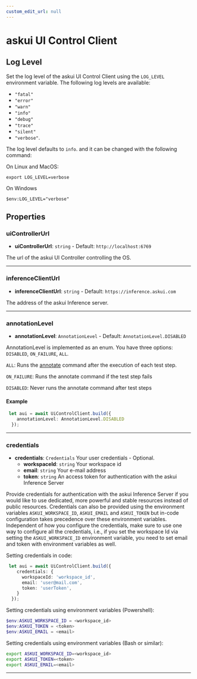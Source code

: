 ```yaml
---
custom_edit_url: null
---
```

# askui UI Control Client

## Log Level

Set the log level of the askui UI Control Client using the `LOG_LEVEL` environment variable.
The following log levels are available:

- `"fatal"`
- `"error"`
- `"warn"`
- `"info"`
- `"debug"`
- `"trace"`
- `"silent"`
- `"verbose"`.

The log level defaults to `info`. and it can be changed with the following command:

On Linux and MacOS:

```shell
export LOG_LEVEL=verbose
```

On Windows

 ```shell
$env:LOG_LEVEL="verbose"
```

## Properties

### uiControllerUrl

- **uiControllerUrl**: `string` - Default: `http://localhost:6769`

The url of the askui UI Controller controlling the OS.
___

### inferenceClientUrl

- **inferenceClientUrl**: `string` - Default: `https://inference.askui.com`

The address of the askui Inference server.
___

### annotationLevel

- **annotationLevel**: `AnnotationLevel` - Default: `AnnotationLevel.DISABLED`

AnnotationLevel is implemented as an enum. You have three options: `DISABLED`, `ON_FAILURE`, `ALL`.

`ALL`:  Runs the [annotate](../../general/05-Tooling/annotate-image.md) command after the execution of each test step.

`ON_FAILURE`: Runs the annotate command if the test step fails

`DISABLED`: Never runs the annotate command after test steps

#### Example

```typescript
 let aui = await UiControlClient.build({
    annotationLevel: AnnotationLevel.DISABLED
  });
```

___

### credentials

- **credentials**: `Credentials` Your user credentials - Optional.
  - **workspaceId**: `string` Your workspace id
  - **email**: `string` Your e-mail address
  - **token**: `string` An access token for authentication with the askui Inference Server

Provide credentials for authentication with the askui Inference Server if you would like to use dedicated, more powerful and stable resources instead of public resources. Credentials can also be provided using the environment variables `ASKUI_WORKSPACE_ID`, `ASKUI_EMAIL` and `ASKUI_TOKEN` but in-code configuration takes precedence over these environment variables. Independent of how you configure the credentials, make sure to use one way to configure all the credentials, i.e., if you set the workspace Id via setting the `ASKUI_WORKSPACE_ID` environment variable, you need to set email and token with environment variables as well.

Setting credentials in code:

```typescript
 let aui = await UiControlClient.build({
    credentials: {
      workspaceId: 'workspace_id',
      email: 'user@mail.com',
      token: 'userToken',
    }
  });
```

Setting credentials using environment variables (Powershell):

```powershell
$env:ASKUI_WORKSPACE_ID = <workspace_id>
$env:ASKUI_TOKEN = <token>
$env:ASKUI_EMAIL = <email>
```

Setting credentials using environment variables (Bash or similar):

```bash
export ASKUI_WORKSPACE_ID=<workspace_id>
export ASKUI_TOKEN=<token>
export ASKUI_EMAIL=<email>
```

___
